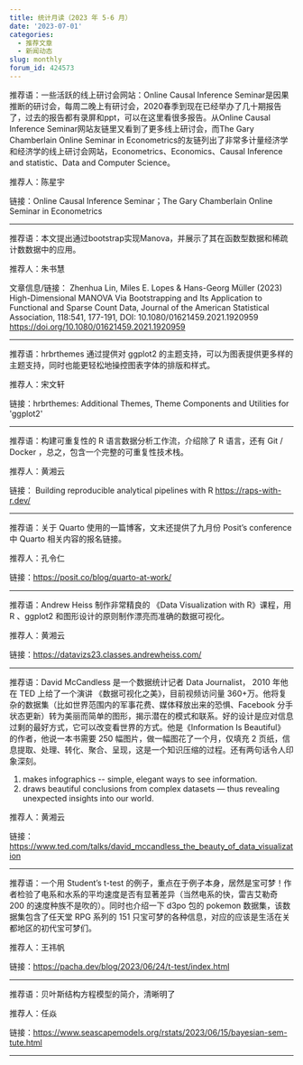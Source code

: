```yaml
---
title: 统计月读（2023 年 5-6 月）
date: '2023-07-01'
categories:
  - 推荐文章
  - 新闻动态
slug: monthly
forum_id: 424573
---
```


推荐语：一些活跃的线上研讨会网站：Online Causal Inference Seminar是因果推断的研讨会，每周二晚上有研讨会，2020春季到现在已经举办了几十期报告了，过去的报告都有录屏和ppt，可以在这里看很多报告。从Online Causal Inference Seminar网站友链里又看到了更多线上研讨会，而The Gary Chamberlain Online Seminar in Econometrics的友链列出了非常多计量经济学和经济学的线上研讨会网站，Econometrics、Economics、Causal Inference and statistic、Data and Computer Science。

推荐人：陈星宇

链接：Online Causal Inference Seminar；The Gary Chamberlain Online Seminar in Econometrics

---

推荐语：本文提出通过bootstrap实现Manova，并展示了其在函数型数据和稀疏计数数据中的应用。

推荐人：朱书慧

文章信息/链接：
Zhenhua Lin, Miles E. Lopes & Hans-Georg Müller (2023) High-Dimensional MANOVA Via Bootstrapping and Its Application to Functional and Sparse Count Data, Journal of the American Statistical Association, 118:541, 177-191, DOI: 10.1080/01621459.2021.1920959
https://doi.org/10.1080/01621459.2021.1920959

---

推荐语：hrbrthemes 通过提供对 ggplot2 的主题支持，可以为图表提供更多样的主题支持，同时也能更轻松地操控图表字体的排版和样式。

推荐人：宋文轩

链接：hrbrthemes: Additional Themes, Theme Components and Utilities for 'ggplot2'

---

推荐语：构建可重复性的 R 语言数据分析工作流，介绍除了 R 语言，还有 Git / Docker ，总之，包含一个完整的可重复性技术栈。

推荐人：黄湘云

链接： Building reproducible analytical pipelines with R https://raps-with-r.dev/

---

推荐语：关于 Quarto 使用的一篇博客，文末还提供了九月份 Posit’s conference 中 Quarto 相关内容的报名链接。

推荐人：孔令仁

链接：https://posit.co/blog/quarto-at-work/

---

推荐语：Andrew Heiss 制作非常精良的 《Data Visualization with R》课程，用 R 、ggplot2 和图形设计的原则制作漂亮而准确的数据可视化。

推荐人：黄湘云

链接：https://datavizs23.classes.andrewheiss.com/

---

推荐语：David McCandless 是一个数据统计记者 Data Journalist， 2010 年他在 TED 上给了一个演讲 《数据可视化之美》，目前视频访问量 360+万。他将复杂的数据集（比如世界范围内的军事花费、媒体释放出来的恐惧、Facebook 分手状态更新）转为美丽而简单的图形，揭示潜在的模式和联系。好的设计是应对信息过剩的最好方式，它可以改变看世界的方式。他是《Information Is Beautiful》 的作者，他说一本书需要 250 幅图片，做一幅图花了一个月，仅填充 2 页纸，信息提取、处理、转化、聚合、呈现，这是一个知识压缩的过程。还有两句话令人印象深刻。

1. makes infographics -- simple, elegant ways to see information.
2. draws beautiful conclusions from complex datasets — thus revealing unexpected insights into our world.

推荐人：黄湘云

链接：https://www.ted.com/talks/david_mccandless_the_beauty_of_data_visualization

---

推荐语：一个用 Student’s t-test 的例子，重点在于例子本身，居然是宝可梦！作者检验了电系和水系的平均速度是否有显著差异（当然电系的快，雷吉艾勒奇 200 的速度种族不是吹的）。同时也介绍一下 d3po 包的 pokemon 数据集，该数据集包含了任天堂 RPG 系列的 151 只宝可梦的各种信息，对应的应该是生活在关都地区的初代宝可梦们。

推荐人：王祎帆

链接：https://pacha.dev/blog/2023/06/24/t-test/index.html

---

推荐语：贝叶斯结构方程模型的简介，清晰明了

推荐人：任焱

链接：https://www.seascapemodels.org/rstats/2023/06/15/bayesian-sem-tute.html

---